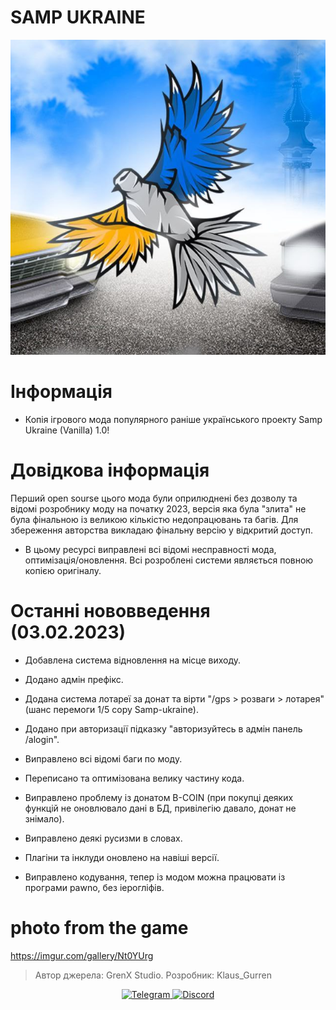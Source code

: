 # SAMP UKRAINE

![msg6385958517-43711](https://github.com/klaus-gurren/SAMP_UKRAINE-v.1.0/blob/main/source/IMG_20241028_210017_114.jpg)


# Інформація
- Копія ігрового мода популярного раніше українського проекту Samp Ukraine (Vanilla) 1.0!

# Довідкова інформація
Перший open sourse цього мода були оприлюднені без дозволу та відомі розробнику моду на початку 2023, версія яка була "злита" не була фінальною із великою кількістю недопрацювань та багів. Для збереження авторства викладаю фінальну версію у відкритий доступ.
- В цьому ресурсі виправлені всі відомі несправності мода, оптимізація/оновлення. Всі розроблені системи являється повною копією оригіналу.


# Останні нововведення (03.02.2023)

- Добавлена система відновлення на місце виходу.

- Додано адмін префікс.

- Додана система лотареї за донат та вірти "/gps > розваги > лотарея" (шанс перемоги 1/5 copy Samp-ukraine).

- Додано при авторизації підказку "авторизуйтесь в адмін панель /alogin".

- Виправлено всі відомі баги по моду.

- Переписано та оптимізована велику частину кода.

- Виправлено проблему із донатом B-COIN (при покупці деяких функцій не оновлювало дані в БД, привілегію давало, донат не знімало).

-  Виправлено деякі русизми в словах.

- Плагіни та інклуди оновлено на навіші версії.

- Виправлено кодування, тепер із модом можна працювати із програми pawno, без іерогліфів.

# photo from the game
https://imgur.com/gallery/Nt0YUrg

> Автор джерела: GrenX Studio.
> Розробник: Klaus_Gurren

<p align="center">
  <a href="https://t.me/GrenX_Studio" target="__blank">
    <img src="https://i.imgur.com/qbW4p8Y.png" width="40" height="40" title="Telegram" alt="Telegram">
  </a>
  <a href="https://discordapp.com/users/829645751248355358/" target="__blank">
    <img src="https://i.imgur.com/TFvPWEX.png" width="40" height="40" title="Discord" alt="Discord">
  </a>
</p>

<br/>
